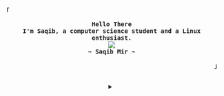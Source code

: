 <!-- Profile -->
<p align="left"><strong><samp>「</samp></strong></p>
  <p align="center">
    <samp>
      <b>
        Hello There
      <br>
        I'm Saqib, a computer science student and a Linux enthusiast.
      </b>
      <br>
        <image src="https://readme-typing-svg.herokuapp.com?color=00ffa5&font=Iosevka+medium&size=19&center=true&lines=I+like+to+dissect+girls;+++++++++++++++Did+you+know+i'm+utterly+insane?">
      <br>
      <b>
        ~ Saqib Mir ~
      </b>
    </samp>
  </p>
<p align="right"><strong><samp>」</samp></strong></p>

<br>

<details align="center">
<summary></summary>

<h2></h2><br>

<!-- Contact Me -->
<p align="center">
  <samp>
    [<a href="https://saqibmir1.github.io">website</a>]
    [<a href="https://t.me/saqibmir0_o">Telegram</a>] <!-- we cannot change our username on matrix it seems -->
    [<a href="mailto:mirsaquib3737@gmail.com">e-mail</a>]
  </samp>
</p>

<h2></h2><br>

<!-- Github Stats -->
<p align="center">
  <samp>
    <img src="https://komarev.com/ghpvc/?username=saqibmir1&label=Profile+Views&color=grey" alt="thefallnn" /> 
  </samp>
</p>
<p align="center">
  <samp>
    <details>
      <summary>My Profile Stats</summary>
        <br>
        <img alt="GitHub Stats" src="https://github-readme-stats.vercel.app/api?username=saqibmir1&show_icons=true&include_all_commits=true&count_private=true&hide=issues&hide_border=true&theme=tokyonight"/>
    </details>
    <details> 
      <summary>My Most Used Languages</summary>
        <br>
        <img alt="Top Language" src="https://github-readme-stats.vercel.app/api/top-langs/?username=saqibmir1&layout=compact&hide_border=true&theme=tokyonight"/>
        <br>
        <b>Note:</b> Top languages is only a metric of the languages my public code consists of and doesn't reflect experience or skill level.
    </details>
  </samp>
</p>

<h2></h2><br>

<!-- GPG Keys -->

```sh
curl -sS https://github.com/saqibmir1.gpg | gpg --import
```
```console
C678 ECC9 8DDB 6263 B65E  496B 612D 4AB7 44BB 18B4
```

</details>


